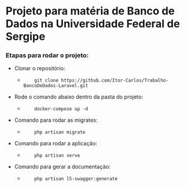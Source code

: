 # Projeto para matéria de Banco de Dados na Universidade Federal de Sergipe

### Etapas para rodar o projeto:
 * Clonar o repositório:
    - ```
          git clone https://github.com/Itor-Carlos/Trabalho-BancoDeDados-Laravel.git
      ```
 * Rode o comando abaixo dentro da pasta do projeto:
    - ```
          docker-compose up -d 
      ```
 * Comando para rodar as migrates:
    - ```
          php artisan migrate
      ```
 * Comando para rodar a aplicação:
    - ```
          php artisan serve
      ```
 * Comando para gerar a documentação:
   - ```
         php artisan l5-swagger:generate
     ```
